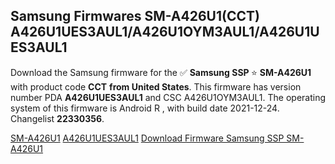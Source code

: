 <h2>Samsung Firmwares SM-A426U1(CCT) A426U1UES3AUL1/A426U1OYM3AUL1/A426U1UES3AUL1</h2>
Download the Samsung firmware for the ✅ <strong>Samsung SSP </strong> ⭐ <strong>SM-A426U1</strong> with product code <strong>CCT</strong> <strong> from United States</strong>. This firmware has version number PDA <strong>A426U1UES3AUL1</strong> and CSC A426U1OYM3AUL1. The operating system of this firmware is Android R , with build date 2021-12-24. Changelist <strong>22330356</strong>.

[SM-A426U1](https://samfirm.shop/samsung/model/SM-A426U1)
[A426U1UES3AUL1](https://samfirm.shop/samsung/pda/A426U1UES3AUL1)
[Download Firmware Samsung SSP SM-A426U1](https://samfirm.shop/samsung/firmware/484957)
